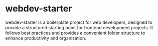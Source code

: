 # webdev-starter
 webdev-starter is a boilerplate project for web developers, designed to provide a structured starting point for frontend development projects. It follows best practices and provides a convenient folder structure to enhance productivity and organization.
